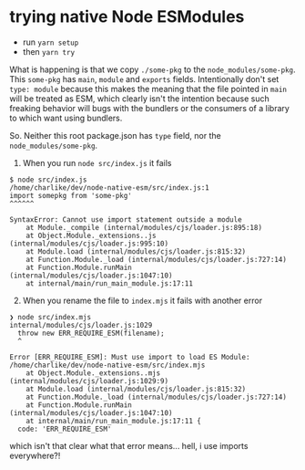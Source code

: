 # trying native Node ESModules

- run `yarn setup`
- then `yarn try`


What is happening is that we copy `./some-pkg` to the `node_modules/some-pkg`.
This `some-pkg` has `main`, `module` and `exports` fields. Intentionally don't set `type: module`
because this makes the meaning that the file pointed in `main` will be treated as ESM, which clearly
isn't the intention because such freaking behavior will bugs with the bundlers or the consumers of
a library to which want using bundlers.


So. Neither this root package.json has `type` field, nor the `node_modules/some-pkg`.


1. When you run `node src/index.js` it fails

```
$ node src/index.js
/home/charlike/dev/node-native-esm/src/index.js:1
import somepkg from 'some-pkg'
^^^^^^

SyntaxError: Cannot use import statement outside a module
    at Module._compile (internal/modules/cjs/loader.js:895:18)
    at Object.Module._extensions..js (internal/modules/cjs/loader.js:995:10)
    at Module.load (internal/modules/cjs/loader.js:815:32)
    at Function.Module._load (internal/modules/cjs/loader.js:727:14)
    at Function.Module.runMain (internal/modules/cjs/loader.js:1047:10)
    at internal/main/run_main_module.js:17:11
```

2. When you rename the file to `index.mjs` it fails with another error

```
❯ node src/index.mjs
internal/modules/cjs/loader.js:1029
  throw new ERR_REQUIRE_ESM(filename);
  ^

Error [ERR_REQUIRE_ESM]: Must use import to load ES Module: /home/charlike/dev/node-native-esm/src/index.mjs
    at Object.Module._extensions..mjs (internal/modules/cjs/loader.js:1029:9)
    at Module.load (internal/modules/cjs/loader.js:815:32)
    at Function.Module._load (internal/modules/cjs/loader.js:727:14)
    at Function.Module.runMain (internal/modules/cjs/loader.js:1047:10)
    at internal/main/run_main_module.js:17:11 {
  code: 'ERR_REQUIRE_ESM'
```

which isn't that clear what that error means... hell, i use imports everywhere?!
